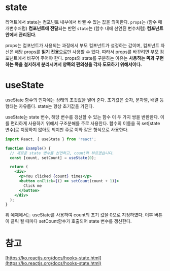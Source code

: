 # state

리액트에서 state는 컴포넌트 내부에서 바뀔 수 있는 값을 의미한다. `props`는 (함수 매개변수처럼) **컴포넌트에 전달**되는 반면 `state`는 (함수 내에 선언된 변수처럼) **컴포넌트 안에서 관리된다**. 

props는 컴포넌트가 사용되는 과정에서 부모 컴포넌트가 설정하는 값이며, 컴포넌트 자신은 해당 props를 **읽기 전용**으로만 사용할 수 있다. 따라서 props를 바꾸려면 부모 컴포넌트에서 바꾸어 주어야 한다. props와 state를 구분하는 이유는 **사용하는 쪽과 구현하는 쪽을 철저하게 분리시켜서 양쪽의 편의성을 각자 도모하기 위해서이다.**

# useState

useState 함수의 인자에는 상태의 초깃값을 넣어 준다. 초기값은 숫자, 문자열, 배열 등 형태는 자유롭다. state는 항상 초기값을 가진다.

useState는 state 변수, 해당 변수를 갱신할 수 있는 함수 이 두 가지 쌍을 반환한다. 이를 편리하게 사용하기 위해서 구조분해를 주로 사용한다. 함수의 이름을 꼭 set[state 변수]로 지정하지 않아도 되지만 주로 이와 같은 형식으로 사용한다.

```jsx
import React, { useState } from 'react';

function Example() {
  // 새로운 state 변수를 선언하고, count라 부르겠습니다.
  const [count, setCount] = useState(0);

  return (
    <div>
      <p>You clicked {count} times</p>
      <button onClick={() => setCount(count + 1)}>
        Click me
      </button>
    </div>
  );
}
```

위 예제에서는 useState를 사용하여 count의 초기 값을 0으로 지정하였다. 이후 버튼이 클릭 될 때마다 setCount함수가 호출되어 state 변수를 갱신한다.

# 참고

[https://ko.reactjs.org/docs/hooks-state.html](https://ko.reactjs.org/docs/hooks-state.html)
